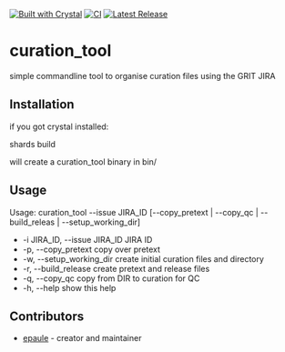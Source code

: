[![Built with Crystal](https://img.shields.io/badge/built%20with-crystal-000000.svg?style=flat-square)](https://crystal-lang.org/)
[![CI](https://github.com/Aquatic-Symbiosis-Genomics-Project/curation_tool/actions/workflows/ci.yml/badge.svg)](https://github.com/Aquatic-Symbiosis-Genomics-Project/curation_tool/actions?query=workflow%3ACI)
[![Latest Release](https://img.shields.io/github/v/release/Aquatic-Symbiosis-Genomics-Project/curation_tool.svg)](https://github.com/Aquatic-Symbiosis-Genomics-Project/curation_tool/releases)
# curation_tool

simple commandline tool to organise curation files using the GRIT JIRA

## Installation

if you got crystal installed:

shards build

will create a curation_tool binary in bin/

## Usage

Usage: curation_tool --issue JIRA_ID [--copy_pretext | --copy_qc | --build_releas | --setup_working_dir]

- -i JIRA_ID, --issue JIRA_ID JIRA ID
- -p, --copy_pretext          copy over pretext
- -w, --setup_working_dir     create initial curation files and directory
- -r, --build_release         create pretext and release files
- -q, --copy_qc               copy from DIR to curation for QC
- -h, --help                  show this help

## Contributors

- [epaule](https://github.com/epaule) - creator and maintainer
